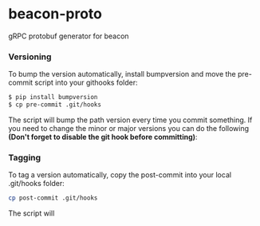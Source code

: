 # beacon-proto
gRPC protobuf generator for beacon

### Versioning

To bump the version automatically, install bumpversion and move the pre-commit script into your githooks folder:

```bash
$ pip install bumpversion
$ cp pre-commit .git/hooks
```

The script will bump the path version every time you commit something.
If you need to change the minor or major versions you can do the following **(Don't forget to disable the git hook before committing)**:

### Tagging

To tag a version automatically, copy the post-commit into your local .git/hooks folder:

```bash
cp post-commit .git/hooks
```

The script will 